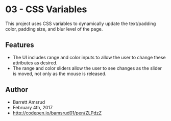 # 03 - CSS Variables

This project uses CSS variables to dynamically update the text/padding color, padding size, and blur level of the page.

## Features

- The UI includes range and color inputs to allow the user to change these attributes as desired.
- The range and color sliders allow the user to see changes as the slider is moved, not only as the mouse is released.

## Author

- Barrett Amsrud
- February 4th, 2017
- http://codepen.io/bamsrud01/pen/ZLPdzZ
